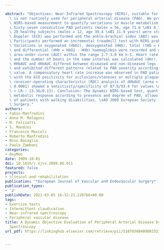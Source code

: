 ---
abstract: "Objectives: Near-Infrared Spectroscopy (NIRS), suitable for dynamic measurements,\
  \ is not routinely used for peripheral arterial disease (PAD). We propose a dynamic\
  \ NIRS-based measurement to quantify variations in muscle metabolism in PAD. Method:\
  \ Sixty-seven consecutive PAD patients (males = 56, age 71.6 \xB1 8.7 years) and\
  \ 28 healthy subjects (males = 12, age 30.4 \xB1 11.9 years) were studied. An echo-colour\
  \ Doppler (ECD) was performed and the ankle-brachial index (ABI) was calculated.\
  \ Participants performed an incremental treadmill test with NIRS probes on the gastrocnemius.\
  \ Variations in oxygenated (HbO2), deoxygenated (HHb), total (tHb = HbO2 + HHb),\
  \ and differential (dHb = HbO2 - HHb) haemoglobin were recorded and quantified as\
  \ area-under-curve (AUC) within the range 1.7-3.0 km h-1. Heart rate was recorded,\
  \ and the number of beats in the same interval was calculated (dHr). Results: O2HbAUC,\
  \ HHbAUC and dHbAUC differed between diseased and non-diseased legs (P < 0.0001)\
  \ and exhibited different patterns related to PAD severity according to the ABI\
  \ value. A compensatory heart rate increase was observed in PAD patients. Compared\
  \ with the ECD positivity for occlusions/stenoses or multiple plaques, only the\
  \ receiver-operating characteristic (ROC) analysis of dHbAUC (area = 0.932, P <\
  \ 0.0001) showed a sensitivity/specificity of 87.6/93.4 for values \u2264-197 (LR\
  \ + LR-: 13.36/0.13). Conclusion: The dynamic NIRS-based test, quantifying muscle\
  \ metabolic response according to presence and degree of PAD, allows the evaluation\
  \ of patients with walking disabilities. \xA9 2009 European Society for Vascular\
  \ Surgery."
authors:
- Fabio Manfredini
- Anna M. Malagoni
- M. Felisatti
- S. Mandini
- Francesco Mascoli
- Roberto Manfredini
- Nino Basaglia
- Paolo Zamboni
categories:
- OxyMon
date: 2009-10-01
doi: 10.1016/j.ejvs.2009.06.011
featured: false
projects:
- clinical-and-rehabilitation
publication: '*European Journal of Vascular and Endovascular Surgery*'
publication_types:
- '2'
publishDate: 2021-03-05 16:32:21.220766+00:00
tags:
- Exercise tests
- Intermittent claudication
- Near-infrared spectroscopy
- Peripheral vascular disease
title: A Dynamic Objective Evaluation of Peripheral Arterial Disease by Near-Infrared
  Spectroscopy
url_pdf: https://linkinghub.elsevier.com/retrieve/pii/S1078588409003323

---
